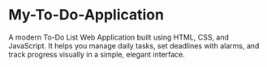 # My-To-Do-Application
A modern To-Do List Web Application built using HTML, CSS, and JavaScript. It helps you manage daily tasks, set deadlines with alarms, and track progress visually in a simple, elegant interface.
